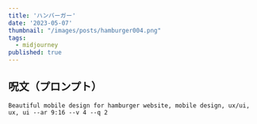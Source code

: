 ```yaml
---
title: 'ハンバーガー'
date: '2023-05-07'
thumbnail: "/images/posts/hamburger004.png"
tags:
  - midjourney
published: true
---
```


## 呪文（プロンプト）
```
Beautiful mobile design for hamburger website, mobile design, ux/ui, ux, ui --ar 9:16 --v 4 --q 2
```